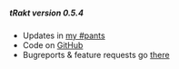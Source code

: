 ##### tRakt version 0.5.4

* Updates in [my #pants](http://pants.jemu.name//tag/trakt_shiny)
* Code on [GitHub](https://github.com/jemus42/tRakt-shiny)  
* Bugreports & feature requests go [there](https://github.com/jemus42/tRakt-shiny/issues)  

